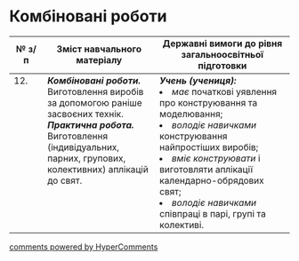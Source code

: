 <div id="hypercomments_widget" class="js-hypercomments-widget invisible"></div>

# Комбіновані роботи

<table>
  <tr>
    <td width="12%" align="center"><b>№ з/п</b></td>
    <td width="40%" align="center"><b>Зміст навчального матеріалу</b></td>
    <td width="60%" align="center"><b>Державні вимоги до рівня загальноосвітньої підготовки</b></td>
  </tr>
<tbody>
  <tr>
    <td width="12%" style="vertical-align:top !important;">
12.</td>
    <td width="40%" style="vertical-align:top !important;">
<b><i>Комбіновані роботи.</i></b> Виготовлення виробів за допомогою раніше засвоєних технік. <br>
<b><i>Практична робота.</i></b> Виготовлення (індивідуальних, парних, групових, колективних) аплікацій до свят.</td>
    <td width="60%" style="vertical-align:top !important;">
<i><b>Учень (учениця):</b></i><br>
<li><i>має</i> початкові уявлення про конструювання та моделювання;</li>
<li><i>володіє навичками</i> конструювання найпростіших виробів;</li>
<li><i>вміє конструювати</i> і виготовляти аплікації календарно-обрядових свят;</li>
<li><i>володіє навичками</i> співпраці в парі, групі та колективі.</li>
</td>
  </tr>
</tbody>
</table>

<div class="js-hypercomments-container">
<a href="http://hypercomments.com" class="hc-link" title="comments widget">comments powered by HyperComments</a>
</div>